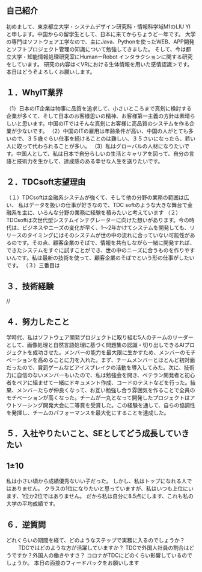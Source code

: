 ## 自己紹介
初めまして、東京都立大学・システムデザイン研究科・情報科学域M1のLIU YIと申します。中国からの留学生として、日本に来てからちょうど一年です。 
大学の専門はソフトウェア工学なので、主にJava、Pythonを使ったWEB、APP開発とソフトプロジェクト管理の知識について勉強してきました。 
そして、今は都立大学・知能情報処理研究室にHumanーRobot インタラクションに関する研究をしています。 研究の内容は＜VRにおける生体情報を用いた感情認識＞です。
本日はどうぞよろしくお願いします。

## １．WhyIT業界　　
（1）日本のIT企業は物事に品質を追求して、小さいところまで真剣に検討する企業が多くて、そして日本のお客様思いの精神、お客様第一主義の方針は素晴らしいと思います。中国のITではそんな真剣にお客様に高品質のシステムを作る企業が少ないです。
（2）中国のITの雇用は年齢条件が高い、中国の人がとても多いので、３５歳ぐらい仕事を続けることのは難しい、３５さいになったら、若い人に取って代わられることが多い。
（3）私はグローバルの人材になりたいです。中国人として、私は日本で自分らしいの生活とキャリアを図って、自分の言語と技術力を生かして、達成感のある幸せな人生を送りたいです。

## ２．TDCsoft志望理由
（１）TDCsoftは金融系システムが強くて、そして他の分野の業務の範囲は広い、
私はデータを扱いの仕事が好きなので、TDC softのような大きな舞台で金融系を主に、いろんな分野の業務に経験を積みたいと考えています
（２）TDCsoftは次世代型システムインテグレーターに向けた想いがあります。今の時代は、ビジネスやニーズの変化が早く、1～2年かけてシステムを開発しても、リリースのタイミングにはそのシステムが世の中の流れに合っていない可能性があるのです。その点、顧客企業のそばで、情報を共有しながら一緒に開発すれば、できたシステムをすぐに試すことができ、世の中のニーズに合うものを作りやすいんです。私は最新の技術を使って、顧客企業のそばでという形の仕事がしたいです。
（３）三番目は

## ３．技術経験
//
## ４．努力したこと
学時代、私はソフトウェア開発プロジェクトに取り組む5人のチームのリーダーとして、画像処理と自然言語処理に基づく問題集の認識・切り出しできるAIプロジェクトを成功させた。メンバーの能力を最大限に生かすため、メンバーのモチベーションを高めることに力を入れた。まず、チームメンバーとほとんど初対面だったので、賞罰ゲームなどアイスブレイクの活動を導入してみた。次に、技術力に自信のないメンバーもいたので、私は勉強会を開き、ベテラン開発者と初心者をペアに組ませて一緒にドキュメント作成、コードのテストなどを行った。結果、メンバーたちが仲良くなって、お互い勉強し合う雰囲気を作ることで全員のモチベーションが高くなった。チームが一丸となって開発したプロジェクトはアウトソーシング開発大会に二等賞を受賞した。この経験を通して、自らの協調性を発揮し、チームのパフォーマンスを最大化にすることを達成した。

## ５．入社やりたいこと、SEとしてどう成長していきたい
## 1±10
私は小さい頃から成績優秀ないい子だった。
しかし、私はトップになれる人ではありません。
クラスの1位になりたいと思っていますが、私はいつも上位にいます、1位か2位ではありません。
だから私は自分に8.5点にします、これも私の大学の平均成績です。

## ６．逆質問
どれくらいの期間を経て、どのようなステップで実務に入るのでしょうか？ 　　 
TDCではどのような方が活躍していますか？
TDCで外国人社員の割合はどうですか？外国人の働きやすさ？
コロナがTDCにどのくらい影響しているのでしょうか。
本日の面接のフィードバックをお願いします
